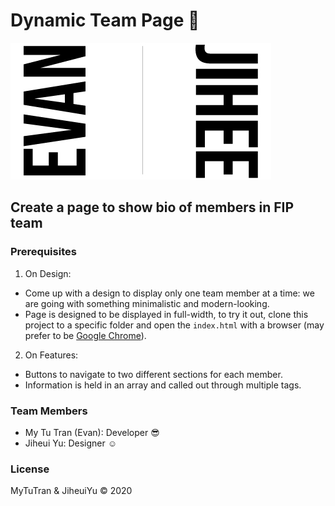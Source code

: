 # Dynamic Team Page :page_facing_up:

![Evan&Jihee](images/evanjihee.jpg "Evan&Jihee Banner")

## Create a page to show bio of members in FIP team

### Prerequisites
1. On Design: 
- Come up with a design to display only one team member at a time: we are going with something minimalistic and modern-looking.
- Page is designed to be displayed in full-width, to try it out, clone this project to a specific folder and open the `index.html` with a browser (may prefer to be [Google Chrome](https://www.google.com/chrome/)).

2. On Features:
- Buttons to navigate to two different sections for each member.
- Information is held in an array and called out through multiple tags.

### Team Members
- My Tu Tran (Evan): Developer :sunglasses:
- Jiheui Yu: Designer	:relaxed:

### License

MyTuTran & JiheuiYu :copyright: 2020